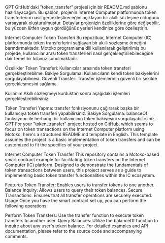 GPT
GitHub'daki "token_transfer" projesi için bir README.md şablonu hazırlayacağım. Bu şablon, projenin Internet Computer platformunda token transferlerini nasıl gerçekleştireceğini açıklayan bir akıllı sözleşme olduğunu varsayarak oluşturulmuştur. Detaylar projenizin özelliklerine göre değişebilir, bu yüzden lütfen uygun gördüğünüz yerleri kendinize göre özelleştirin.

Internet Computer Token Transferi
Bu repozituar, Internet Computer (IC) platformunda token transferlerini sağlayan bir akıllı sözleşme örneğini barındırmaktadır. Motoko programlama dili kullanılarak geliştirilmiş bu projede, kullanıcılar arası token transferleri nasıl gerçekleştirilebileceğine dair temel bir kılavuz sunulmaktadır.

Özellikler
Token Transferi: Kullanıcılar arasında token transferi gerçekleştirebilme.
Bakiye Sorgulama: Kullanıcıların kendi token bakiyelerini sorgulayabilmesi.
Güvenli Transfer: Transfer işlemlerinin güvenli bir şekilde gerçekleşmesini sağlama.

Kullanım
Akıllı sözleşmeyi kurduktan sonra aşağıdaki işlemleri gerçekleştirebilirsiniz:

Token Transferi Yapma: transfer fonksiyonunu çağırarak başka bir kullanıcıya token transferi yapabilirsiniz.
Bakiye Sorgulama: balanceOf fonksiyonu ile herhangi bir kullanıcının token bakiyesini sorgulayabilirsiniz.
GPT
For your "token_transfer" project hosted on GitHub, which seems to focus on token transactions on the Internet Computer platform using Motoko, here's a structured README.md template in English. This template assumes the project is a basic implementation of token transfers and can be customized to fit the specifics of your project.

Internet Computer Token Transfer
This repository contains a Motoko-based smart contract example for facilitating token transfers on the Internet Computer (IC) platform. Designed to demonstrate the fundamentals of token transactions between users, this project serves as a guide to implementing basic token transfer functionalities within the IC ecosystem.

Features
Token Transfer: Enables users to transfer tokens to one another.
Balance Inquiry: Allows users to query their token balances.
Secure Transactions: Ensures that all transfer operations are securely executed.
Usage
Once you have the smart contract set up, you can perform the following operations:

Perform Token Transfers: Use the transfer function to execute token transfers to another user.
Query Balances: Utilize the balanceOf function to inquire about any user's token balance.
For detailed examples and API documentation, please refer to the source code and accompanying comments.

